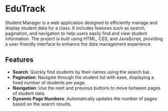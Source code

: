 # EduTrack

Student Manager is a web application designed to efficiently manage and display student data for a class. It includes features such as search, pagination, and navigation to help users easily find and view student information. The project is built using HTML, CSS, and JavaScript, providing a user-friendly interface to enhance the data management experience.

## Features

- **Search**: Quickly find students by their names using the search bar.
- **Pagination**: Navigate through the student list with ease, displaying a fixed number of students per page.
- **Navigation**: Use the next and previous buttons to move between pages of student data.
- **Dynamic Page Numbers**: Automatically updates the number of pages based on the search results.
